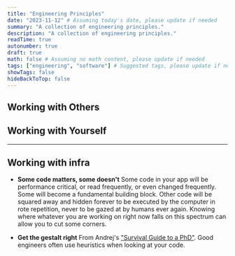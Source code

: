 ```yaml
---
title: "Engineering Principles"
date: "2023-11-12" # Assuming today's date, please update if needed
summary: "A collection of engineering principles."
description: "A collection of engineering principles."
readTime: true
autonumber: true
draft: true
math: false # Assuming no math content, please update if needed
tags: ["engineering", "software"] # Suggested tags, please update if needed
showTags: false
hideBackToTop: false
---
```


## Working with Others

## Working with Yourself

---

## Working with infra

- **Some code matters, some doesn't**
  Some code in your app will be performance critical, or read frequently, or even changed frequently. Some will become a fundamental building block. Other code will be squared away and hidden forever to be executed by the computer in rote repetition, never to be gazed at by humans ever again. Knowing where whatever you are working on right now falls on this spectrum can allow you to cut some corners.

- **Get the gestalt right**
  From Andrej's ["Survival Guide to a PhD"](https://karpathy.github.io/2016/09/07/phd/). Good engineers often use heuristics when looking at your code.
